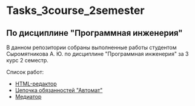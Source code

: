 # Tasks_3course_2semester
## По дисциплине "Программная инженерия"
В данном репозитории собраны выполненные работы студентом Сыромятникова А. Ю. по дисциплине "Программная инженерия" за 3 курс 2 семестр.

Список работ:
- [HTML-редактор](https://github.com/NastyaSyrom/Tasks_3course_2semester/tree/main/taskWeb)
- [Цепочка обязанностей "Автомат"](https://github.com/NastyaSyrom/Tasks_3course_2semester/tree/main/Task%2014)
- [Медиатор](https://github.com/NastyaSyrom/Tasks_3course_2semester/tree/main/Task_11)
